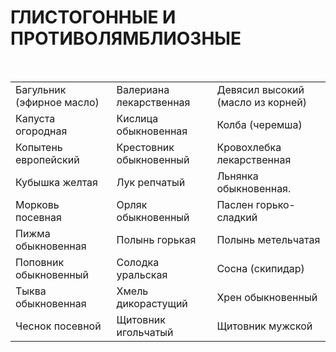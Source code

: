 # ГЛИСТОГОННЫЕ И ПРОТИВОЛЯМБЛИОЗНЫЕ

 

|                           |                         |                                   |
|---------------------------|-------------------------|-----------------------------------|
| Багульник (эфирное масло) | Валериана лекарственная | Девясил высокий (масло из корней) |
| Капуста огородная         | Кислица обыкновенная    | Колба (черемша)                   |
| Копытень европейский      | Крестовник обыкновенный | Кровохлебка лекарственная         |
| Кубышка желтая            | Лук репчатый            | Льнянка обыкновенная.             |
| Морковь посевная          | Орляк обыкновенный      | Паслен горько-сладкий             |
| Пижма обыкновенная        | Полынь горькая          | Полынь метельчатая                |
| Поповник обыкновенный     | Солодка уральская       | Сосна (скипидар)                  |
| Тыква обыкновенная        | Хмель дикорастущий      | Хрен обыкновенный                 |
| Чеснок посевной           | Щитовник игольчатый     | Щитовник мужской                  |

 
